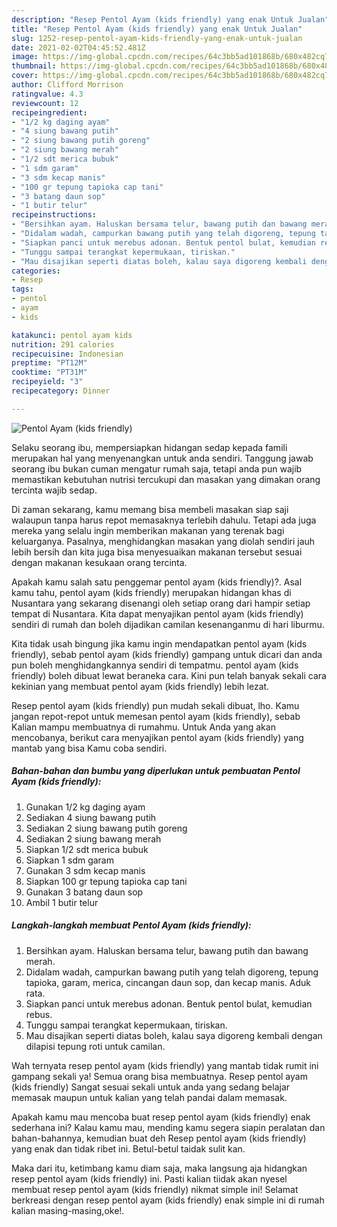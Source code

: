 ```yaml
---
description: "Resep Pentol Ayam (kids friendly) yang enak Untuk Jualan"
title: "Resep Pentol Ayam (kids friendly) yang enak Untuk Jualan"
slug: 1252-resep-pentol-ayam-kids-friendly-yang-enak-untuk-jualan
date: 2021-02-02T04:45:52.481Z
image: https://img-global.cpcdn.com/recipes/64c3bb5ad101868b/680x482cq70/pentol-ayam-kids-friendly-foto-resep-utama.jpg
thumbnail: https://img-global.cpcdn.com/recipes/64c3bb5ad101868b/680x482cq70/pentol-ayam-kids-friendly-foto-resep-utama.jpg
cover: https://img-global.cpcdn.com/recipes/64c3bb5ad101868b/680x482cq70/pentol-ayam-kids-friendly-foto-resep-utama.jpg
author: Clifford Morrison
ratingvalue: 4.3
reviewcount: 12
recipeingredient:
- "1/2 kg daging ayam"
- "4 siung bawang putih"
- "2 siung bawang putih goreng"
- "2 siung bawang merah"
- "1/2 sdt merica bubuk"
- "1 sdm garam"
- "3 sdm kecap manis"
- "100 gr tepung tapioka cap tani"
- "3 batang daun sop"
- "1 butir telur"
recipeinstructions:
- "Bersihkan ayam. Haluskan bersama telur, bawang putih dan bawang merah."
- "Didalam wadah, campurkan bawang putih yang telah digoreng, tepung tapioka, garam, merica, cincangan daun sop, dan kecap manis. Aduk rata."
- "Siapkan panci untuk merebus adonan. Bentuk pentol bulat, kemudian rebus."
- "Tunggu sampai terangkat kepermukaan, tiriskan."
- "Mau disajikan seperti diatas boleh, kalau saya digoreng kembali dengan dilapisi tepung roti untuk camilan."
categories:
- Resep
tags:
- pentol
- ayam
- kids

katakunci: pentol ayam kids 
nutrition: 291 calories
recipecuisine: Indonesian
preptime: "PT12M"
cooktime: "PT31M"
recipeyield: "3"
recipecategory: Dinner

---
```



![Pentol Ayam (kids friendly)](https://img-global.cpcdn.com/recipes/64c3bb5ad101868b/680x482cq70/pentol-ayam-kids-friendly-foto-resep-utama.jpg)

Selaku seorang ibu, mempersiapkan hidangan sedap kepada famili merupakan hal yang menyenangkan untuk anda sendiri. Tanggung jawab seorang ibu bukan cuman mengatur rumah saja, tetapi anda pun wajib memastikan kebutuhan nutrisi tercukupi dan masakan yang dimakan orang tercinta wajib sedap.

Di zaman  sekarang, kamu memang bisa membeli masakan siap saji walaupun tanpa harus repot memasaknya terlebih dahulu. Tetapi ada juga mereka yang selalu ingin memberikan makanan yang terenak bagi keluarganya. Pasalnya, menghidangkan masakan yang diolah sendiri jauh lebih bersih dan kita juga bisa menyesuaikan makanan tersebut sesuai dengan makanan kesukaan orang tercinta. 



Apakah kamu salah satu penggemar pentol ayam (kids friendly)?. Asal kamu tahu, pentol ayam (kids friendly) merupakan hidangan khas di Nusantara yang sekarang disenangi oleh setiap orang dari hampir setiap tempat di Nusantara. Kita dapat menyajikan pentol ayam (kids friendly) sendiri di rumah dan boleh dijadikan camilan kesenanganmu di hari liburmu.

Kita tidak usah bingung jika kamu ingin mendapatkan pentol ayam (kids friendly), sebab pentol ayam (kids friendly) gampang untuk dicari dan anda pun boleh menghidangkannya sendiri di tempatmu. pentol ayam (kids friendly) boleh dibuat lewat beraneka cara. Kini pun telah banyak sekali cara kekinian yang membuat pentol ayam (kids friendly) lebih lezat.

Resep pentol ayam (kids friendly) pun mudah sekali dibuat, lho. Kamu jangan repot-repot untuk memesan pentol ayam (kids friendly), sebab Kalian mampu membuatnya di rumahmu. Untuk Anda yang akan mencobanya, berikut cara menyajikan pentol ayam (kids friendly) yang mantab yang bisa Kamu coba sendiri.

<!--inarticleads1-->

##### Bahan-bahan dan bumbu yang diperlukan untuk pembuatan Pentol Ayam (kids friendly):

1. Gunakan 1/2 kg daging ayam
1. Sediakan 4 siung bawang putih
1. Sediakan 2 siung bawang putih goreng
1. Sediakan 2 siung bawang merah
1. Siapkan 1/2 sdt merica bubuk
1. Siapkan 1 sdm garam
1. Gunakan 3 sdm kecap manis
1. Siapkan 100 gr tepung tapioka cap tani
1. Gunakan 3 batang daun sop
1. Ambil 1 butir telur




<!--inarticleads2-->

##### Langkah-langkah membuat Pentol Ayam (kids friendly):

1. Bersihkan ayam. Haluskan bersama telur, bawang putih dan bawang merah.
1. Didalam wadah, campurkan bawang putih yang telah digoreng, tepung tapioka, garam, merica, cincangan daun sop, dan kecap manis. Aduk rata.
1. Siapkan panci untuk merebus adonan. Bentuk pentol bulat, kemudian rebus.
1. Tunggu sampai terangkat kepermukaan, tiriskan.
1. Mau disajikan seperti diatas boleh, kalau saya digoreng kembali dengan dilapisi tepung roti untuk camilan.




Wah ternyata resep pentol ayam (kids friendly) yang mantab tidak rumit ini gampang sekali ya! Semua orang bisa membuatnya. Resep pentol ayam (kids friendly) Sangat sesuai sekali untuk anda yang sedang belajar memasak maupun untuk kalian yang telah pandai dalam memasak.

Apakah kamu mau mencoba buat resep pentol ayam (kids friendly) enak sederhana ini? Kalau kamu mau, mending kamu segera siapin peralatan dan bahan-bahannya, kemudian buat deh Resep pentol ayam (kids friendly) yang enak dan tidak ribet ini. Betul-betul taidak sulit kan. 

Maka dari itu, ketimbang kamu diam saja, maka langsung aja hidangkan resep pentol ayam (kids friendly) ini. Pasti kalian tiidak akan nyesel membuat resep pentol ayam (kids friendly) nikmat simple ini! Selamat berkreasi dengan resep pentol ayam (kids friendly) enak simple ini di rumah kalian masing-masing,oke!.

